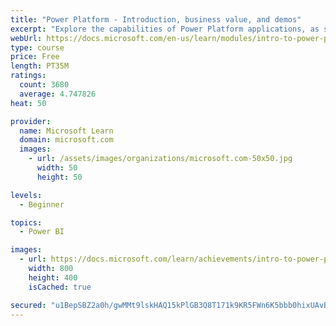 ```yaml
---
title: "Power Platform - Introduction, business value, and demos"
excerpt: "Explore the capabilities of Power Platform applications, as seen in demonstrations and customer case studies."
webUrl: https://docs.microsoft.com/en-us/learn/modules/intro-to-power-platform-mba/
type: course
price: Free
length: PT35M
ratings:
  count: 3680
  average: 4.747826
heat: 50

provider:
  name: Microsoft Learn
  domain: microsoft.com
  images:
    - url: /assets/images/organizations/microsoft.com-50x50.jpg
      width: 50
      height: 50

levels:
  - Beginner

topics:
  - Power BI

images:
  - url: https://docs.microsoft.com/learn/achievements/intro-to-power-platform-social.png
    width: 800
    height: 400
    isCached: true

secured: "u1BepSBZ2a0h/gwMMt9lskHAQ15kPlGB3Q8T171k9KR5FWn6K5bbb0hixUAvBOV2MXmSyX4hLcaHLSfDyNEJ0E5u/jOR7iR3QhG9Yx9PAUAy5v+6xdcnmG62PHwC4M/zS0ZtaqMHEX8AeigD4SbDWyUWJopHZOkqTJyqn6VYYh1XlTFaT5B2956BxBos5XpNJhnUA4PJjLAJu1GieVrm4qCkbrS4HqefBzIpjPpaNmPvkAtL7xmxC8ij5OpW7dCP7n7ys56eoFfkm5+gf7ETDa89C/pSmsSoAZAixleSgIF0220woUZDkgf8jyHGtHVu/Q42FzXX26P1ibcZWqZKFPlcH9SeQ0c5b0pO4QH9D2u8hZK2blh49bwOIqQuEKDCkd4Jutypq7l6loz1C1tHxI63eazJMwxMNFldSdb0bo8=;iEZd48zkR2ElaHRgk3QQJg=="
---
```


